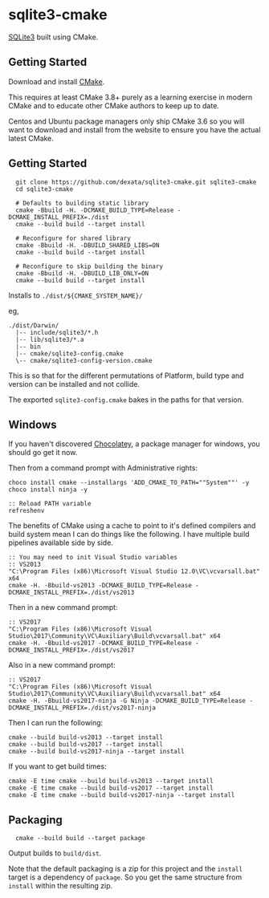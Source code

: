 # sqlite3-cmake

[SQLite3](https://sqlite.org/download.html) built using CMake.

## Getting Started

Download and install [CMake](https://cmake.org/download/).

This requires at least CMake 3.8+ purely as a learning exercise in modern CMake
and to educate other CMake authors to keep up to date.

Centos and Ubuntu package managers only ship CMake 3.6 so you will want to 
download and install from the website to ensure you have the actual latest CMake.


## Getting Started

```
  git clone https://github.com/dexata/sqlite3-cmake.git sqlite3-cmake
  cd sqlite3-cmake

  # Defaults to building static library
  cmake -Bbuild -H. -DCMAKE_BUILD_TYPE=Release -DCMAKE_INSTALL_PREFIX=./dist
  cmake --build build --target install 

  # Reconfigure for shared library
  cmake -Bbuild -H. -DBUILD_SHARED_LIBS=ON
  cmake --build build --target install 

  # Reconfigure to skip building the binary
  cmake -Bbuild -H. -DBUILD_LIB_ONLY=ON
  cmake --build build --target install 

```

Installs to `./dist/${CMAKE_SYSTEM_NAME}/`

eg, 
```
./dist/Darwin/
  |-- include/sqlite3/*.h
  |-- lib/sqlite3/*.a
  |-- bin
  |-- cmake/sqlite3-config.cmake
  \-- cmake/sqlite3-config-version.cmake

```

This is so that for the different permutations of Platform, build type and 
version can be installed and not collide.

The exported `sqlite3-config.cmake` bakes in the paths for that version.

## Windows

If you haven't discovered [Chocolatey](https://chocolatey.org/), a package 
manager for windows, you should go get it now.

Then from a command prompt with Administrative rights:
```
choco install cmake --installargs 'ADD_CMAKE_TO_PATH=""System""' -y
choco install ninja -y

:: Reload PATH variable
refreshenv
```

The benefits of CMake using a cache to point to it's defined compilers and
build system mean I can do things like the following. I have multiple build 
pipelines available side by side.

```
:: You may need to init Visual Studio variables
:: VS2013
"C:\Program Files (x86)\Microsoft Visual Studio 12.0\VC\vcvarsall.bat" x64
cmake -H. -Bbuild-vs2013 -DCMAKE_BUILD_TYPE=Release -DCMAKE_INSTALL_PREFIX=./dist/vs2013
```

Then in a new command prompt:

```
:: VS2017
"C:\Program Files (x86)\Microsoft Visual Studio\2017\Community\VC\Auxiliary\Build\vcvarsall.bat" x64
cmake -H. -Bbuild-vs2017 -DCMAKE_BUILD_TYPE=Release -DCMAKE_INSTALL_PREFIX=./dist/vs2017
```

Also in a new command prompt:

```
:: VS2017
"C:\Program Files (x86)\Microsoft Visual Studio\2017\Community\VC\Auxiliary\Build\vcvarsall.bat" x64
cmake -H. -Bbuild-vs2017-ninja -G Ninja -DCMAKE_BUILD_TYPE=Release -DCMAKE_INSTALL_PREFIX=./dist/vs2017-ninja
```

Then I can run the following:

```
cmake --build build-vs2013 --target install
cmake --build build-vs2017 --target install
cmake --build build-vs2017-ninja --target install
```

If you want to get build times:

```
cmake -E time cmake --build build-vs2013 --target install
cmake -E time cmake --build build-vs2017 --target install
cmake -E time cmake --build build-vs2017-ninja --target install
```


## Packaging

```
  cmake --build build --target package
```

Output builds to `build/dist`.

Note that the default packaging is a zip for this project and the `install`
target is a dependency of `package`. So you get the same structure from `install`
within the resulting zip.

